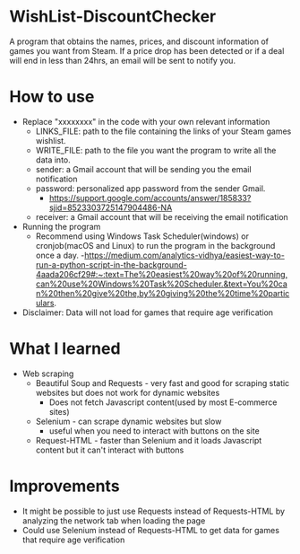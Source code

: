 # WishList-DiscountChecker
A program that obtains the names, prices, and discount information of games you want from Steam. If a price drop has been detected or if a deal will end in less than 24hrs, an email will be sent to notify you.

# How to use
- Replace "xxxxxxxx" in the code with your own relevant information
  - LINKS_FILE: path to the file containing the links of your Steam games wishlist.
  - WRITE_FILE: path to the file you want the program to write all the data into.
  - sender: a Gmail account that will be sending you the email notification
  - password: personalized app password from the sender Gmail.
    - https://support.google.com/accounts/answer/185833?sjid=8523303725147904486-NA
  - receiver: a Gmail account that will be receiving the email notification
- Running the program
  - Recommend using Windows Task Scheduler(windows) or cronjob(macOS and Linux) to run the program in the background once a day.
    -https://medium.com/analytics-vidhya/easiest-way-to-run-a-python-script-in-the-background-4aada206cf29#:~:text=The%20easiest%20way%20of%20running,can%20use%20Windows%20Task%20Scheduler.&text=You%20can%20then%20give%20the,by%20giving%20the%20time%20particulars.
- Disclaimer: Data will not load for games that require age verification

# What I learned
- Web scraping
  - Beautiful Soup and Requests - very fast and good for scraping static websites but does not work for dynamic websites
    - Does not fetch Javascript content(used by most E-commerce sites)
  - Selenium - can scrape dynamic websites but slow
    - useful when you need to interact with buttons on the site
  - Request-HTML - faster than Selenium and it loads Javascript content but it can't interact with buttons

# Improvements
  -  It might be possible to just use Requests instead of Requests-HTML by analyzing the network tab when loading the page
  -  Could use Selenium instead of Requests-HTML to get data for games that require age verification 

